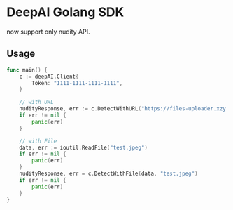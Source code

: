 DeepAI Golang SDK
==================
now support only nudity API.

Usage
-----
```go
func main() {
	c := deepAI.Client{
		Token: "1111-1111-1111-1111",
	}

	// with URL
	nudityResponse, err := c.DetectWithURL("https://files-uploader.xzy.pw/test.jpeg")
	if err != nil {
		panic(err)
	}

	// with File
	data, err := ioutil.ReadFile("test.jpeg")
	if err != nil {
		panic(err)
	}
	nudityResponse, err = c.DetectWithFile(data, "test.jpeg")
	if err != nil {
		panic(err)
	}
}
```
